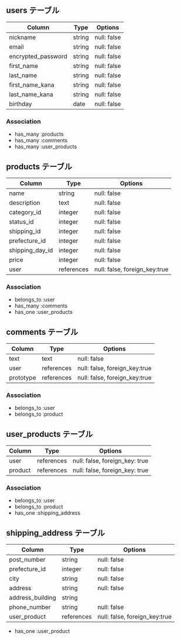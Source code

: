 ## users テーブル


| Column             | Type        | Options      |
| ------------------ | ----------- | ------------ |
| nickname           | string      | null: false  |
| email              | string      | null: false  |
| encrypted_password | string      | null: false  | 
| first_name         | string      | null: false  |
| last_name          | string      | null: false  |
| first_name_kana    | string      | null: false  |
| last_name_kana     | string      | null: false  | 
| birthday           | date        | null: false  |

### Association

- has_many :products
- has_many :comments
- has_many :user_products



## products テーブル


| Column             | Type        | Options                       |
| ------------------ | ----------- | ----------------------------- |
| name               | string      | null: false                   |
| description        | text        | null: false                   |
| category_id        | integer     | null: false                   |
| status_id          | integer     | null: false                   |
| shipping_id        | integer     | null: false                   | 
| prefecture_id      | integer     | null: false                   |
| shipping_day_id    | integer     | null: false                   | 
| price              | integer     | null: false                   |
| user               | references  | null: false, foreign_key:true |

### Association

- belongs_to :user
- has_many   :comments
- has_one    :user_products

## comments テーブル

| Column     | Type        | Options                       |
| ---------- | ----------- | ----------------------------- |
| text       | text        | null: false                   |
| user       | references  | null: false, foreign_key:true |
| prototype  | references  | null: false, foreign_key:true |

### Association

- belongs_to :user
- belongs_to :product

## user_products テーブル

| Column     | Type       | Options                        |
| ---------- | ---------- | ------------------------------ |
| user       | references | null: false, foreign_key: true |
| product    | references | null: false, foreign_key: true |

### Association

- belongs_to :user
- belongs_to :product
- has_one    :shipping_address

## shipping_address テーブル

| Column            | Type        | Options                       |
| ----------------- | ----------- | ----------------------------- |
| post_number       | string      | null: false                   |
| prefecture_id     | integer     | null: false                   |
| city              | string      | null: false                   |
| address           | string      | null: false                   |
| address_building  | string      |                               | 
| phone_number      | string      | null: false                   |
| user_product      | references  | null: false, foreign_key:true |

- has_one :user_product
